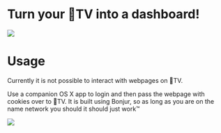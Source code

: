 # Turn your TV into a dashboard!

![](https://raw.githubusercontent.com/zats/BrowserTV/master/docs/screen.jpg)

# Usage

Currently it is not possible to interact with webpages on TV.

Use a companion OS X app to login and then pass the webpage with cookies over to TV. It is built using Bonjur, so as long as you are on the name network you should it should just work™ 

![](https://raw.githubusercontent.com/zats/BrowserTV/master/docs/app.jpg)